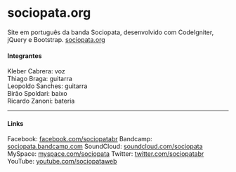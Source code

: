 sociopata.org
=============

Site em português da banda Sociopata, desenvolvido com CodeIgniter, jQuery e Bootstrap. [sociopata.org](http://sociopata.org)

#### Integrantes

Kleber Cabrera: voz  
Thiago Braga: guitarra  
Leopoldo Sanches: guitarra  
Birão Spoldari: baixo  
Ricardo Zanoni: bateria

---

#### Links

Facebook: [facebook.com/sociopatabr](http://facebook.com/sociopatabr)
Bandcamp: [sociopata.bandcamp.com](http://sociopata.bandcamp.com)
SoundCloud: [soundcloud.com/sociopata](http://soundcloud.com/sociopata)
MySpace: [myspace.com/sociopata](http://myspace.com/sociopata)
Twitter: [twitter.com/sociopatabr](http://twitter.com/sociopatabr)
YouTube: [youtube.com/sociopataweb](http://youtube.com/sociopataweb)
